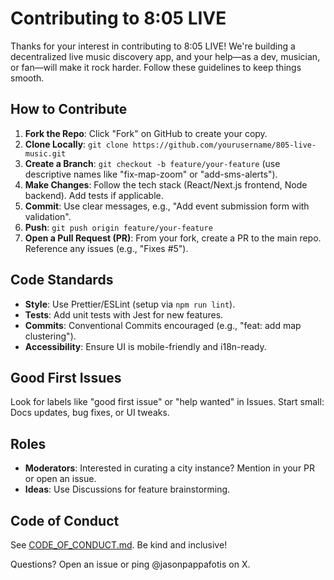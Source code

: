 # Contributing to 8:05 LIVE

Thanks for your interest in contributing to 8:05 LIVE! We're building a decentralized live music discovery app, and your help—as a dev, musician, or fan—will make it rock harder. Follow these guidelines to keep things smooth.

## How to Contribute
1. **Fork the Repo**: Click "Fork" on GitHub to create your copy.
2. **Clone Locally**: `git clone https://github.com/yourusername/805-live-music.git`
3. **Create a Branch**: `git checkout -b feature/your-feature` (use descriptive names like "fix-map-zoom" or "add-sms-alerts").
4. **Make Changes**: Follow the tech stack (React/Next.js frontend, Node backend). Add tests if applicable.
5. **Commit**: Use clear messages, e.g., "Add event submission form with validation".
6. **Push**: `git push origin feature/your-feature`
7. **Open a Pull Request (PR)**: From your fork, create a PR to the main repo. Reference any issues (e.g., "Fixes #5").

## Code Standards
- **Style**: Use Prettier/ESLint (setup via `npm run lint`).
- **Tests**: Add unit tests with Jest for new features.
- **Commits**: Conventional Commits encouraged (e.g., "feat: add map clustering").
- **Accessibility**: Ensure UI is mobile-friendly and i18n-ready.

## Good First Issues
Look for labels like "good first issue" or "help wanted" in Issues. Start small: Docs updates, bug fixes, or UI tweaks.

## Roles
- **Moderators**: Interested in curating a city instance? Mention in your PR or open an issue.
- **Ideas**: Use Discussions for feature brainstorming.

## Code of Conduct
See [CODE_OF_CONDUCT.md](CODE_OF_CONDUCT.md). Be kind and inclusive!

Questions? Open an issue or ping @jasonpappafotis on X.
